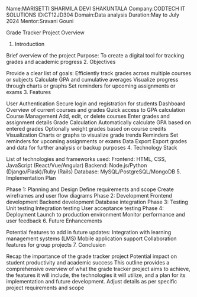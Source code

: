 Name:MARISETTI SHARMILA DEVI SHAKUNTALA
Company:CODTECH IT SOLUTIONS
ID:CT12JD304
Domain:Data analysis
Duration:May to July 2024
Mentor:Sravani Gouni

Grade Tracker Project Overview
1. Introduction

Brief overview of the project
Purpose: To create a digital tool for tracking grades and academic progress
2. Objectives

Provide a clear list of goals:
Efficiently track grades across multiple courses or subjects
Calculate GPA and cumulative averages
Visualize progress through charts or graphs
Set reminders for upcoming assignments or exams
3. Features

User Authentication
Secure login and registration for students
Dashboard
Overview of current courses and grades
Quick access to GPA calculation
Course Management
Add, edit, or delete courses
Enter grades and assignment details
Grade Calculation
Automatically calculate GPA based on entered grades
Optionally weight grades based on course credits
Visualization
Charts or graphs to visualize grade trends
Reminders
Set reminders for upcoming assignments or exams
Data Export
Export grades and data for further analysis or backup purposes
4. Technology Stack

List of technologies and frameworks used:
Frontend: HTML, CSS, JavaScript (React/Vue/Angular)
Backend: Node.js/Python (Django/Flask)/Ruby (Rails)
Database: MySQL/PostgreSQL/MongoDB
5. Implementation Plan

Phase 1: Planning and Design
Define requirements and scope
Create wireframes and user flow diagrams
Phase 2: Development
Frontend development
Backend development
Database integration
Phase 3: Testing
Unit testing
Integration testing
User acceptance testing
Phase 4: Deployment
Launch to production environment
Monitor performance and user feedback
6. Future Enhancements

Potential features to add in future updates:
Integration with learning management systems (LMS)
Mobile application support
Collaboration features for group projects
7. Conclusion

Recap the importance of the grade tracker project
Potential impact on student productivity and academic success
This outline provides a comprehensive overview of what the grade tracker project aims to achieve, the features it will include, the technologies it will utilize, and a plan for its implementation and future development. Adjust details as per specific project requirements and scope
